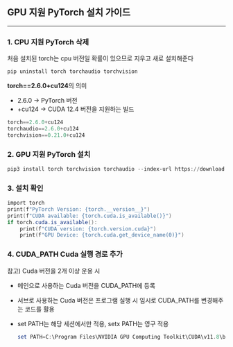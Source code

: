 ## GPU 지원 PyTorch 설치 가이드



---

### 1. CPU 지원 PyTorch 삭제

처음 설치된 torch는 cpu 버전일 확률이 있으므로 지우고 새로 설치해준다

```powershell
pip uninstall torch torchaudio torchvision
```

**torch==2.6.0+cu124**의 의미
- 2.6.0 → PyTorch 버전
- +cu124 → CUDA 12.4 버전을 지원하는 빌드

```powershell
torch==2.6.0+cu124
torchaudio==2.6.0+cu124
torchvision==0.21.0+cu124
```

### 2. GPU 지원 PyTorch 설치

```powershell
pip3 install torch torchvision torchaudio --index-url https://download.pytorch.org/whl/cu124
```

### 3. 설치 확인

```powershell
import torch
print(f"PyTorch Version: {torch.__version__}")
print(f"CUDA available: {torch.cuda.is_available()}")
if torch.cuda.is_available():
    print(f"CUDA version: {torch.version.cuda}")
    print(f"GPU Device: {torch.cuda.get_device_name(0)}")
```

### 4. CUDA_PATH Cuda 실행 경로 추가
참고) Cuda 버전을 2개 이상 운용 시
- 메인으로 사용하는 Cuda 버전을 CUDA_PATH에 등록
- 서브로 사용하는 Cuda 버전은 프로그램 실행 시 임시로 CUDA_PATH를 변경해주는 코드를 활용
- set PATH는 해당 세션에서만 적용, setx PATH는 영구 적용
  
  ```powershell
  set PATH=C:\Program Files\NVIDIA GPU Computing Toolkit\CUDA\v11.8\bin;%PATH%
  ```
  
